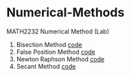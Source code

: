 # Numerical-Methods
MATH2232 Numerical Method (Lab)

1. Bisection Method [code](https://github.com/Zannatul-Naim/Numerical-Methods/blob/main/BisectionMethod.cpp)
2. False Position Method [code](https://github.com/Zannatul-Naim/Numerical-Methods/blob/main/FalsePositionMethod.cpp)
3. Newton Raphson Method [code](https://github.com/Zannatul-Naim/Numerical-Methods/blob/main/Newton-RaphsonMethod.cpp)
4. Secant Method [code](https://github.com/Zannatul-Naim/Numerical-Methods/blob/main/Secant_Method.cpp)
